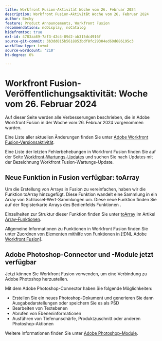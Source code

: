 ```yaml
---
title: Workfront Fusion-Aktivität Woche vom 26. Februar 2024
description: Workfront Fusion-Aktivität Woche vom 26. Februar 2024
author: Becky
feature: Product Announcements, Workfront Fusion
recommendations: noDisplay, noCatalog
hidefromtoc: true
exl-id: 4783aa89-7af3-42c4-89d2-ab315dc4916f
source-git-commit: 3b3dd815b5618853bdf8fc29304ed60d686195c3
workflow-type: tm+mt
source-wordcount: '210'
ht-degree: 0%

---
```


# Workfront Fusion-Veröffentlichungsaktivität: Woche vom 26. Februar 2024

Auf dieser Seite werden alle Verbesserungen beschrieben, die in Adobe Workfront Fusion in der Woche vom 26. Februar 2024 vorgenommen wurden.

Eine Liste aller aktuellen Änderungen finden Sie unter [Adobe Workfront Fusion-Versionsaktivität](../../../product-announcements/product-releases/fusion-release-activity/fusion-release-activity.md).

Eine Liste der letzten Fehlerbehebungen in Workfront Fusion finden Sie auf der Seite [Workfront-Wartungs-Updates](https://experienceleague.adobe.com/docs/workfront-known-issues/releases/current-updates.html) und suchen Sie nach Updates mit der Bezeichnung Workfront Fusion-Wartungs-Update.

## Neue Funktion in Fusion verfügbar: toArray

Um die Erstellung von Arrays in Fusion zu vereinfachen, haben wir die Funktion toArray hinzugefügt. Diese Funktion wandelt eine Sammlung in ein Array von Schlüssel-Wert-Sammlungen um. Diese neue Funktion finden Sie auf der Registerkarte Arrays des Bedienfelds Funktionen .

Einzelheiten zur Struktur dieser Funktion finden Sie unter [toArray](/help/quicksilver/workfront-fusion/functions/array-functions.md#toarray) im Artikel [Array-Funktionen](/help/quicksilver/workfront-fusion/functions/array-functions.md).

Allgemeine Informationen zu Funktionen in Workfront Fusion finden Sie unter [Zuordnen von Elementen mithilfe von Funktionen in [!DNL Adobe Workfront Fusion]](/help/quicksilver/workfront-fusion/functions/map-using-functions.md).

## Adobe Photoshop-Connector und -Module jetzt verfügbar

Jetzt können Sie Workfront Fusion verwenden, um eine Verbindung zu Adobe Photoshop herzustellen.

Mit dem Adobe Photoshop-Connector haben Sie folgende Möglichkeiten:

* Erstellen Sie ein neues Photoshop-Dokument und generieren Sie dann Ausgabedarstellungen oder speichern Sie es als PSD
* Bearbeiten von Textebenen
* Abrufen von Ebeneninformationen
* Ausführen von Tiefenunschärfe, Produktzuschnitt oder anderen Photoshop-Aktionen

Weitere Informationen finden Sie unter [Adobe Photoshop-Module](/help/quicksilver/workfront-fusion/apps-and-their-modules/adobe-photoshop-modules.md).
